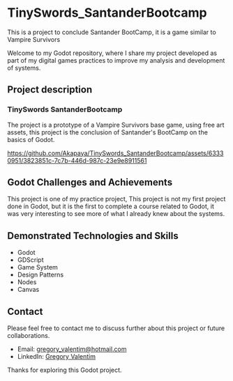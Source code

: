 # TinySwords_SantanderBootcamp
This is a project to conclude Santander BootCamp, it is a game similar to Vampire Survivors

Welcome to my Godot repository, where I share my project developed as part of my digital games practices to improve my analysis and development of systems.

## Project description

### TinySwords SantanderBootcamp
The project is a prototype of a Vampire Survivors base game, using free art assets, this project is the conclusion of Santander's BootCamp on the basics of Godot.

https://github.com/Akapaya/TinySwords_SantanderBootcamp/assets/63330951/3823851c-7c7b-446d-987c-23e9e8911561

## Godot Challenges and Achievements
This project is one of my practice project, This project is not my first project done in Godot, but it is the first to complete a course related to Godot, it was very interesting to see more of what I already knew about the systems.

## Demonstrated Technologies and Skills

- Godot
- GDScript
- Game System
- Design Patterns
- Nodes
- Canvas

## Contact

Please feel free to contact me to discuss further about this project or future collaborations.

- Email: gregory_valentim@hotmail.com
- LinkedIn: [Gregory Valentim](https://www.linkedin.com/in/gregory-valentim/)

Thanks for exploring this Godot project.

